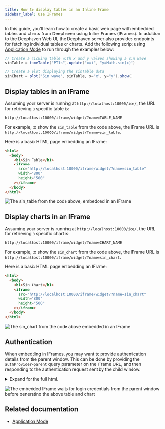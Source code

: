 ```yaml
---
title: How to display tables in an Inline Frame
sidebar_label: Use IFrames
---
```


In this guide, you'll learn how to create a basic web page with embedded tables and charts from Deephaven using Inline Frames (IFrames). In addition to the Deephaven Web UI, the Deephaven server also provides endpoints for fetching individual tables or charts. Add the following script using [Application Mode](../app-mode.md) to run through the examples below:

```groovy ticking-table order=null
// Create a ticking table with x and y values showing a sin wave
sinTable = timeTable("PT1s").update("x=i", "y=Math.sin(x)")

// Create a plot displaying the sinTable data
sinChart = plot("Sin wave", sinTable, x="x", y="y").show()
```

## Display tables in an IFrame

Assuming your server is running at `http://localhost:10000/ide/`, the URL for retrieving a specific table is:

```
http://localhost:10000/iframe/widget/?name=TABLE_NAME
```

For example, to show the `sin_table` from the code above, the IFrame URL is `http://localhost:10000/iframe/widget/?name=sin_table`.

Here is a basic HTML page embedding an IFrame:

```html
<html>
  <body>
    <h1>Sin Table</h1>
    <iframe
      src="http://localhost:10000/iframe/widget/?name=sin_table"
      width="800"
      height="500"
    ></iframe>
  </body>
</html>
```

![The `sin_table` from the code above, embedded in an IFrame](../../assets/how-to/iframe-table-basic.gif)

## Display charts in an IFrame

Assuming your server is running at `http://localhost:10000/ide/`, the URL for retrieving a specific chart is:

```
http://localhost:10000/iframe/widget/?name=CHART_NAME
```

For example, to show the `sin_chart` from the code above, the IFrame URL is `http://localhost:10000/iframe/widget/?name=sin_chart`.

Here is a basic HTML page embedding an IFrame:

```html
<html>
  <body>
    <h1>Sin Chart</h1>
    <iframe
      src="http://localhost:10000/iframe/widget/?name=sin_chart"
      width="800"
      height="500"
    ></iframe>
  </body>
</html>
```

![The `sin_chart` from the code above embedded in an IFrame](../../assets/how-to/iframe-chart-basic.gif)

## Authentication

When embedding in IFrames, you may want to provide authentication details from the parent window. This can be done by providing the `authProvider=parent` query parameter on the IFrame URL, and then responding to the authentication request sent by the child window.

<details>
<summary> Expand for the full html. </summary>

```html
<html>
  <head>
    <script>
      /**
       * Listen for events on the window, sent from the IFrame
       */
      window.addEventListener(
        "message",
        function (e) {
          console.log("message received:  ", e.data);
          const { data, source } = e;
          const { id, message } = data;

          /** Only look for the login request */
          if (message === "io.deephaven.message.LoginOptions.request") {
            /**
             * Specify the authentication type and any other parameters for logging in.
             */
            source.postMessage(
              {
                /** Need to respond with the same message ID */
                id,

                /**
                 * payload is the login options for `client.login`.
                 *   type: Authentication type to use
                 *   token: Authentication token or password
                 *   username?: Username to authenticate against
                 */
                payload: {
                  /**
                   * The authentication handler to authenticate with.
                   * See https://github.com/deephaven/deephaven-core/tree/main/authentication
                   */
                  type: "io.deephaven.authentication.psk.PskAuthenticationHandler",

                  /**
                   * Replace this token with the token configured for the server.
                   * Should be kept secret.
                   */
                  token: "hello",
                },
              },
              "*"
            );
          }
        },
        false
      );
    </script>
  <body>
    <h1>Sin Table</h1>

    <!--
      The IFrame for our table.
      In addition to the `name` parameter that we have specified before, we also specify `authProvider=parent`.
      That triggers the embbeded IFrame to wait for login credentials from the parent window.
     -->
    <iframe
      id="tableIframe"
      src="http://localhost:10000/iframe/widget/?name=sin_table&authProvider=parent"
      width="800"
      height="500"
    ></iframe>

    <h1>Sin Chart</h1>
    <!--
      The IFrame for our chart. We specify `authProvider=parent` here as well, and this parent window will authenticate both IFrames.
    -->
    <iframe
      src="http://localhost:10000/iframe/widget/?name=sin_chart&authProvider=parent"
      width="800"
      height="500"
    ></iframe>
  </body>
</html>
```

</details>

![The embedded IFrame waits for login credentials from the parent window before generating the above table and chart](../../assets/how-to/iframe-authentication.gif)

## Related documentation

- [Application Mode](../app-mode.md)
